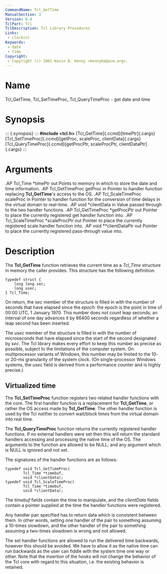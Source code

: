 ```yaml
---
CommandName: Tcl_GetTime
ManualSection: 3
Version: 8.4
TclPart: Tcl
TclDescription: Tcl Library Procedures
Links:
 - clock(n)
Keywords:
 - date
 - time
Copyright:
 - Copyright (c) 2001 Kevin B. Kenny <kennykb@acm.org>.
---
```


# Name

Tcl_GetTime, Tcl_SetTimeProc, Tcl_QueryTimeProc - get date and time

# Synopsis

::: {.synopsis} :::
**#include <tcl.h>**
[Tcl_GetTime]{.ccmd}[timePtr]{.cargs}
[Tcl_SetTimeProc]{.ccmd}[getProc, scaleProc, clientData]{.cargs}
[Tcl_QueryTimeProc]{.ccmd}[getProcPtr, scaleProcPtr, clientDataPtr]{.cargs}
:::

# Arguments

.AP Tcl_Time *timePtr out Points to memory in which to store the date and time information. .AP Tcl_GetTimeProc getProc in Pointer to handler function replacing **Tcl_GetTime**'s access to the OS. .AP Tcl_ScaleTimeProc scaleProc in Pointer to handler function for the conversion of time delays in the virtual domain to real-time. .AP void *clientData in Value passed through to the two handler functions. .AP Tcl_GetTimeProc *getProcPtr out Pointer to place the currently registered get handler function into. .AP Tcl_ScaleTimeProc *scaleProcPtr out Pointer to place the currently registered scale handler function into. .AP void **clientDataPtr out Pointer to place the currently registered pass-through value into.

# Description

The **Tcl_GetTime** function retrieves the current time as a *Tcl_Time* structure in memory the caller provides.  This structure has the following definition:

```
typedef struct {
    long long sec;
    long usec;
} Tcl_Time;
```

On return, the *sec* member of the structure is filled in with the number of seconds that have elapsed since the *epoch:* the epoch is the point in time of 00:00 UTC, 1 January 1970.  This number does *not* count leap seconds; an interval of one day advances it by 86400 seconds regardless of whether a leap second has been inserted.

The *usec* member of the structure is filled in with the number of microseconds that have elapsed since the start of the second designated by *sec*.  The Tcl library makes every effort to keep this number as precise as possible, subject to the limitations of the computer system.  On multiprocessor variants of Windows, this number may be limited to the 10- or 20-ms granularity of the system clock. (On single-processor Windows systems, the *usec* field is derived from a performance counter and is highly precise.)

## Virtualized time

The **Tcl_SetTimeProc** function registers two related handler functions with the core. The first handler function is a replacement for **Tcl_GetTime**, or rather the OS access made by **Tcl_GetTime**. The other handler function is used by the Tcl notifier to convert wait/block times from the virtual domain into real time.

The **Tcl_QueryTimeProc** function returns the currently registered handler functions. If no external handlers were set then this will return the standard handlers accessing and processing the native time of the OS. The arguments to the function are allowed to be NULL; and any argument which is NULL is ignored and not set.

The signatures of the handler functions are as follows:

```
typedef void Tcl_GetTimeProc(
        Tcl_Time *timebuf,
        void *clientData);
typedef void Tcl_ScaleTimeProc(
        Tcl_Time *timebuf,
        void *clientData);
```

The *timebuf* fields contain the time to manipulate, and the *clientData* fields contain a pointer supplied at the time the handler functions were registered.

Any handler pair specified has to return data which is consistent between them. In other words, setting one handler of the pair to something assuming a 10-times slowdown, and the other handler of the pair to something assuming a two-times slowdown is wrong and not allowed.

The set handler functions are allowed to run the delivered time backwards, however this should be avoided. We have to allow it as the native time can run backwards as the user can fiddle with the system time one way or other. Note that the insertion of the hooks will not change the behavior of the Tcl core with regard to this situation, i.e. the existing behavior is retained.

